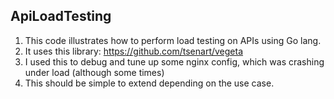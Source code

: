 ## ApiLoadTesting

1. This code illustrates how to perform load testing on APIs using Go lang.
2. It uses this library: https://github.com/tsenart/vegeta
3. I used this to debug and tune up some nginx config, which was crashing under load 
   (although some times)
4. This should be simple to extend depending on the use case.
